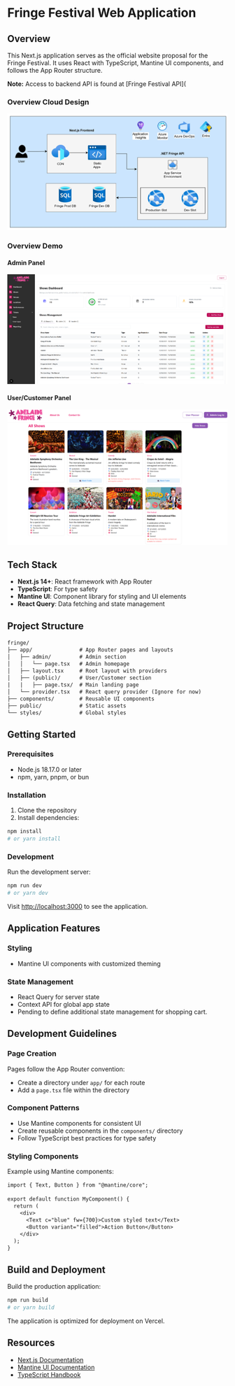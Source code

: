 # Fringe Festival Web Application

## Overview
This Next.js application serves as the official website proposal for the Fringe Festival. It uses React with TypeScript, Mantine UI components, and follows the App Router structure.

**Note:** Access to backend API is found at [Fringe Festival API](

### Overview Cloud Design
![Alt text](./fringe/public/images/demo/ArchitectureCloud.jpg)

### Overview Demo
#### Admin Panel
![Alt text](./fringe/public/images/demo/AdminPanel.png)

#### User/Customer Panel
![Alt text](./fringe/public/images/demo/FringeShows.png)

## Tech Stack
- **Next.js 14+**: React framework with App Router
- **TypeScript**: For type safety
- **Mantine UI**: Component library for styling and UI elements
- **React Query**: Data fetching and state management

## Project Structure
```
fringe/
├── app/               # App Router pages and layouts
│   ├── admin/         # Admin section
│   │   └── page.tsx   # Admin homepage
│   ├── layout.tsx     # Root layout with providers
│   ├── (public)/      # User/Customer section
|   |   ├── page.tsx/  # Main landing page
│   └── provider.tsx   # React query provider (Ignore for now)    
├── components/        # Reusable UI components
├── public/            # Static assets
└── styles/            # Global styles
```

## Getting Started

### Prerequisites
- Node.js 18.17.0 or later
- npm, yarn, pnpm, or bun

### Installation
1. Clone the repository
2. Install dependencies:
```bash
npm install
# or yarn install
```

### Development
Run the development server:
```bash
npm run dev
# or yarn dev
```
Visit [http://localhost:3000](http://localhost:3000) to see the application.

## Application Features

### Styling
- Mantine UI components with customized theming

### State Management
- React Query for server state
- Context API for global app state
- Pending to define additional state management for shopping cart.

## Development Guidelines

### Page Creation
Pages follow the App Router convention:
- Create a directory under `app/` for each route
- Add a `page.tsx` file within the directory

### Component Patterns
- Use Mantine components for consistent UI
- Create reusable components in the `components/` directory
- Follow TypeScript best practices for type safety

### Styling Components
Example using Mantine components:
```tsx
import { Text, Button } from "@mantine/core";

export default function MyComponent() {
  return (
    <div>
      <Text c="blue" fw={700}>Custom styled text</Text>
      <Button variant="filled">Action Button</Button>
    </div>
  );
}
```

## Build and Deployment
Build the production application:
```bash
npm run build
# or yarn build
```

The application is optimized for deployment on Vercel.

## Resources
- [Next.js Documentation](https://nextjs.org/docs)
- [Mantine UI Documentation](https://mantine.dev/)
- [TypeScript Handbook](https://www.typescriptlang.org/docs/)